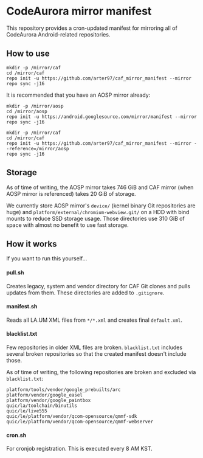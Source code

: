 # CodeAurora mirror manifest

This repository provides a cron-updated manifest for mirroring all of CodeAurora Android-related repositories.

## How to use

```
mkdir -p /mirror/caf
cd /mirror/caf
repo init -u https://github.com/arter97/caf_mirror_manifest --mirror
repo sync -j16
```

It is recommended that you have an AOSP mirror already:
```
mkdir -p /mirror/aosp
cd /mirror/aosp
repo init -u https://android.googlesource.com/mirror/manifest --mirror
repo sync -j16

mkdir -p /mirror/caf
cd /mirror/caf
repo init -u https://github.com/arter97/caf_mirror_manifest --mirror --reference=/mirror/aosp
repo sync -j16
```

## Storage

As of time of writing, the AOSP mirror takes 746 GiB and CAF mirror (when AOSP mirror is referenced) takes 20 GiB of storage.

We currently store AOSP mirror's `device/` (kernel binary Git repositories are huge) and
`platform/external/chromium-webview.git/` on a HDD with bind mounts to reduce SSD storage usage.
Those directories use 310 GiB of space with almost no benefit to use fast storage.

## How it works

If you want to run this yourself...

#### pull.sh

Creates legacy, system and vendor directory for CAF Git clones and pulls updates from them.
These directories are added to `.gitignore`.

#### manifest.sh

Reads all LA.UM XML files from `*/*.xml` and creates final `default.xml`.

#### blacklist.txt

Few repositories in older XML files are broken.
`blacklist.txt` includes several broken repositories so that the created manifest doesn't include those.

As of time of writing, the following repositories are broken and excluded via `blacklist.txt`:
```
platform/tools/vendor/google_prebuilts/arc
platform/vendor/google_easel
platform/vendor/google_paintbox
quic/la/toolchain/binutils
quic/le/live555
quic/le/platform/vendor/qcom-opensource/qmmf-sdk
quic/le/platform/vendor/qcom-opensource/qmmf-webserver
```

#### cron.sh

For cronjob registration. This is executed every 8 AM KST.
